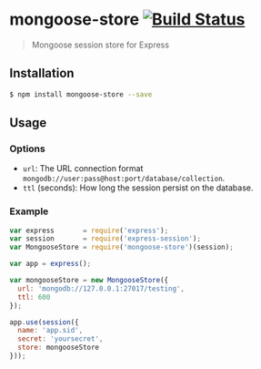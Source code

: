 # mongoose-store [![Build Status](https://travis-ci.org/dreyacosta/mongoose-store.svg?branch=master)](https://travis-ci.org/dreyacosta/mongoose-store)
> Mongoose session store for Express

## Installation
```sh
$ npm install mongoose-store --save
```

## Usage

### Options
  - `url`: The URL connection format `mongodb://user:pass@host:port/database/collection`.
  - `ttl` (seconds): How long the session persist on the database.

### Example
```js
var express       = require('express');
var session       = require('express-session');
var MongooseStore = require('mongoose-store')(session);

var app = express();

var mongooseStore = new MongooseStore({
  url: 'mongodb://127.0.0.1:27017/testing',
  ttl: 600
});

app.use(session({
  name: 'app.sid',
  secret: 'yoursecret',
  store: mongooseStore
}));
```